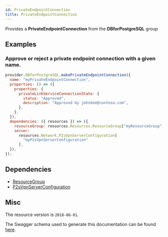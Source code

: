 ```yaml
---
id: PrivateEndpointConnection
title: PrivateEndpointConnection
---
```

Provides a **PrivateEndpointConnection** from the **DBforPostgreSQL** group
## Examples
### Approve or reject a private endpoint connection with a given name.
```js
provider.DBforPostgreSQL.makePrivateEndpointConnection({
  name: "myPrivateEndpointConnection",
  properties: () => ({
    properties: {
      privateLinkServiceConnectionState: {
        status: "Approved",
        description: "Approved by johndoe@contoso.com",
      },
    },
  }),
  dependencies: ({ resources }) => ({
    resourceGroup: resources.Resources.ResourceGroup["myResourceGroup"],
    server:
      resources.Network.P2sVpnServerConfiguration[
        "myP2sVpnServerConfiguration"
      ],
  }),
});

```
## Dependencies
- [ResourceGroup](../Resources/ResourceGroup.md)
- [P2sVpnServerConfiguration](../Network/P2sVpnServerConfiguration.md)
## Misc
The resource version is `2018-06-01`.

The Swagger schema used to generate this documentation can be found [here](https://github.com/Azure/azure-rest-api-specs/tree/main/specification/postgresql/resource-manager/Microsoft.DBforPostgreSQL/stable/2018-06-01/PrivateEndpointConnections.json).
